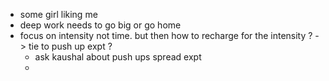- some girl liking me
- deep work needs to go big or go home
- focus on intensity not time. but then how to recharge for the intensity ? -> tie to push up expt ?
	- ask kaushal about push ups spread expt
	-